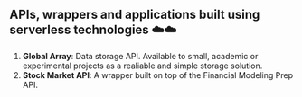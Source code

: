 ## APIs, wrappers and applications built using serverless technologies ☁️☁️

1. __Global Array__: Data storage API. Available to small, academic or experimental projects as a realiable and simple storage solution.
2. __Stock Market API__: A wrapper built on top of the Financial Modeling Prep API.
